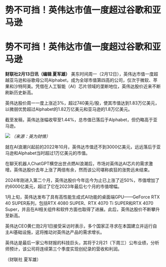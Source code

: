 # 势不可挡！英伟达市值一度超过谷歌和亚马逊

# 势不可挡！英伟达市值一度超过谷歌和亚马逊

**财联社2月13日讯（编辑 夏军雄）**
美东时间周一（2月12日），英伟达市值一度超越亚马逊和谷歌母公司Alphabet，成为全球市值第四高的公司，仅次于微软、苹果和沙特阿美。凭借在人工智能（AI）芯片领域的垄断地位，英伟达股价近来不断刷新历史新高。

英伟达股价周一一度上涨近3%，超过740美元/股，使其市值达到1.83万亿美元，以微弱优势超过Alphabet的1.82万亿美元和亚马逊的1.8万亿美元。

截至发稿，英伟达涨幅收窄至1.44%，总市值已落后于Alphabet，但仍略高于亚马逊。

![](https://inews.gtimg.com/om_bt/OTuZEjdRQmhI3HhrLxhqBfG_asnmd548CR4kZli0yLUfcAA/1000)
_（来源：英为财情）_

就在AI浪潮兴起前的2022年10月，英伟达市值还不到3000亿美元，远远落后于亚马逊和Alphabet当时超过1万亿美元的市值。

在聊天机器人ChatGPT横空出世点燃AI浪潮后，市场对英伟达AI芯片的需求激增。英伟达股价去年上涨了两倍有余，然而该公司堪称疯狂的涨势远未结束。

2024年刚进入第二个月，英伟达股价今年迄今为止已上涨了近50%，市值增加了约6000亿美元，超过了它在2023年最后七个月的市值增幅。

1月上旬，英伟达发布了具有高性能生成式AI功能的桌面端GPU——GeForce RTX 40 SUPER系列，包括RTX 4080 SUPER、RTX
4070 Ti SUPER和RTX 4070 Super，并且在AI相关组件和软件方面也取得了进展。此后，英伟达股价不断攀升至新高。

英伟达CEO黄仁勋2月1日接受采访时表示，多个国家正寻求在本国建立并运行自主AI基础设施，这将推动对英伟达产品的需求增长。

英伟达是最后一家公布财报的科技巨头，其将于2月21（下周三）公布业绩，分析师预计，该公司将连续第三个季度实现创纪录的营收和利润。

（财联社 夏军雄）

